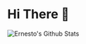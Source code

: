 # Hi There 👋

<img align="left" alt="Ernesto's Github Stats" src="https://github-readme-stats-ernestohofs-projects.vercel.app/api?username=ErnestoHof&show_icons=true&hide_border=true" />

<!--
**ErnestoHof/ErnestoHof** is a ✨ _special_ ✨ repository because its `README.md` (this file) appears on your GitHub profile.

Here are some ideas to get you started:

- 🔭 I’m currently working on ...
- 🌱 I’m currently learning ...
- 👯 I’m looking to collaborate on ...
- 🤔 I’m looking for help with ...
- 💬 Ask me about ...
- 📫 How to reach me: ...
- 😄 Pronouns: ...
- ⚡ Fun fact: ...
-->
